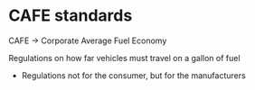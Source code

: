 # CAFE standards

CAFE -> Corporate Average Fuel Economy

Regulations on how far vehicles must travel on a gallon of fuel
- Regulations not for the consumer, but for the manufacturers

